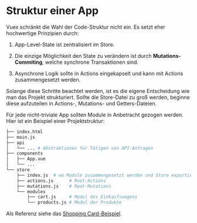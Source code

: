 # Struktur einer App

Vuex schränkt die Wahl der Code-Struktur nicht ein. Es setzt eher hochwertige Prinzipien durch:

1. App-Level-State ist zentralisiert im Store.

2. Die einzige Möglichkeit den State zu verändern ist durch **Mutations-Commiting**, welche synchrone Transaktionen sind.

3. Asynchrone Logik sollte in Actions eingekapselt und kann mit Actions zusammengesetzt werden.

Solange diese Schritte beachtet werden, ist es die eigene Entscheidung wie man das Projekt strukturiert. Sollte die Store-Datei zu groß werden, beginne diese aufzuteilen in Actions-, Mutations- und Getters-Dateien.

Für jede nicht-triviale App sollten Module in Anbetracht gezogen werden. Hier ist ein Beispiel einer Projektstruktur:

``` bash
├── index.html
├── main.js
├── api
│   └── ... # Abstraktionen für Tätigen von API-Anfragen
├── components
│   ├── App.vue
│   └── ...
└── store
    ├── index.js  # wo Module zusammengesetzt werden und Store exportieren
    ├── actions.js      # Root-Actions
    ├── mutations.js    # Root-Mutations
    └── modules
        ├── cart.js     # Modul des Einkaufswagens
        └── products.js # Modul der Produkte
```

Als Referenz siehe das [Shopping Card-Beispiel](https://github.com/vuejs/vuex/tree/dev/examples/shopping-cart).
